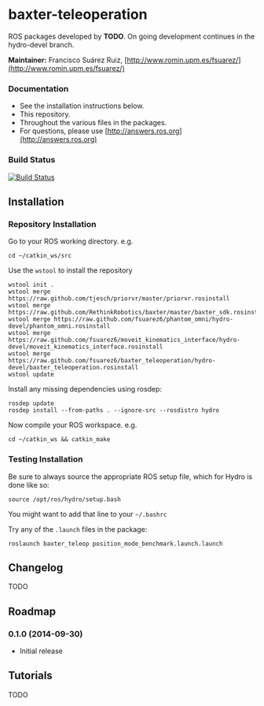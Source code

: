 baxter-teleoperation 
=============

ROS packages developed by **TODO**. On going development continues in the hydro-devel branch.

**Maintainer:** Francisco Suárez Ruiz, [http://www.romin.upm.es/fsuarez/](http://www.romin.upm.es/fsuarez/)

### Documentation

  * See the installation instructions below.
  * This repository.
  * Throughout the various files in the packages.
  * For questions, please use [http://answers.ros.org](http://answers.ros.org)

### Build Status

[![Build Status](https://travis-ci.org/fsuarez6/baxter_teleoperation.svg?branch=hydro-devel)](https://travis-ci.org/fsuarez6/baxter_teleoperation)


## Installation

### Repository Installation

Go to your ROS working directory. e.g.
```
cd ~/catkin_ws/src
``` 
Use the `wstool` to install the repository
```
wstool init .
wstool merge https://raw.github.com/tjesch/priorvr/master/priorvr.rosinstall
wstool merge https://raw.github.com/RethinkRobotics/baxter/master/baxter_sdk.rosinstall
wstool merge https://raw.github.com/fsuarez6/phantom_omni/hydro-devel/phantom_omni.rosinstall
wstool merge https://raw.github.com/fsuarez6/moveit_kinematics_interface/hydro-devel/moveit_kinematics_interface.rosinstall
wstool merge https://raw.github.com/fsuarez6/baxter_teleoperation/hydro-devel/baxter_teleoperation.rosinstall
wstool update
``` 
Install any missing dependencies using rosdep:
```
rosdep update
rosdep install --from-paths . --ignore-src --rosdistro hydro
``` 
Now compile your ROS workspace. e.g.
```
cd ~/catkin_ws && catkin_make
``` 

### Testing Installation

Be sure to always source the appropriate ROS setup file, which for Hydro is done like so:
```
source /opt/ros/hydro/setup.bash
``` 
You might want to add that line to your `~/.bashrc`

Try any of the `.launch` files in the package:
```
roslaunch baxter_teleop position_mode_benchmark.launch.launch
``` 

## Changelog
TODO

## Roadmap

### 0.1.0 (2014-09-30)
* Initial release

## Tutorials
TODO

